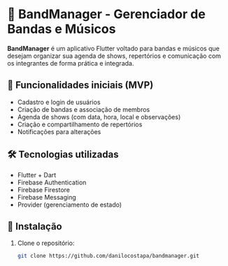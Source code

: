 # 🎸 BandManager - Gerenciador de Bandas e Músicos

**BandManager** é um aplicativo Flutter voltado para bandas e músicos que desejam organizar sua agenda de shows, repertórios e comunicação com os integrantes de forma prática e integrada.

## 🚀 Funcionalidades iniciais (MVP)

- Cadastro e login de usuários
- Criação de bandas e associação de membros
- Agenda de shows (com data, hora, local e observações)
- Criação e compartilhamento de repertórios
- Notificações para alterações

## 🛠️ Tecnologias utilizadas

- Flutter + Dart
- Firebase Authentication
- Firebase Firestore
- Firebase Messaging
- Provider (gerenciamento de estado)

## 📱 Instalação

1. Clone o repositório:
   ```bash
   git clone https://github.com/danilocostapa/bandmanager.git
